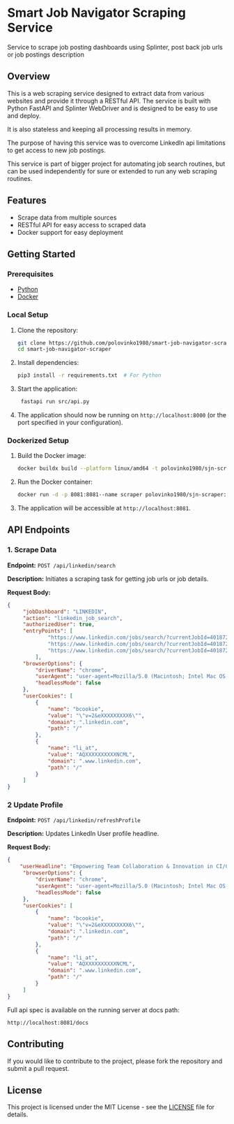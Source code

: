 # Smart Job Navigator Scraping Service
Service to scrape job posting dashboards using Splinter, post back job urls or job postings description


## Overview
This is a web scraping service designed to extract data from various websites and provide it through a RESTful API. 
The service is built with Python FastAPI and Splinter WebDriver and is designed to be easy to use and deploy.

It is also stateless and keeping all processing results in memory.

The purpose of having this service was to overcome LinkedIn api limitations
to get access to new job postings. 

This service is part of bigger project for automating job search routines, but can
be used independently for sure or extended to run any web scraping routines.


## Features

- Scrape data from multiple sources
- RESTful API for easy access to scraped data
- Docker support for easy deployment

## Getting Started

### Prerequisites

- [Python](https://www.python.org/)
- [Docker](https://www.docker.com/)

### Local Setup

1. Clone the repository:
   ```bash
   git clone https://github.com/polovinko1980/smart-job-navigator-scraper.git
   cd smart-job-navigator-scraper
   ```

2. Install dependencies:
   ```bash
   pip3 install -r requirements.txt  # For Python
   ```

3. Start the application:
   ```bash
    fastapi run src/api.py
   ```

4. The application should now be running on `http://localhost:8000` (or the port specified in your configuration).

### Dockerized Setup

1. Build the Docker image:
   ```bash
   docker buildx build --platform linux/amd64 -t polovinko1980/sjn-scraper:develop.latest -f DockerFile .
   ```

2. Run the Docker container:
   ```bash
   docker run -d -p 8081:8081--name scraper polovinko1980/sjn-scraper:develop.latest
   ```

3. The application will be accessible at `http://localhost:8081`.

## API Endpoints

### 1. Scrape Data

**Endpoint:** `POST /api/linkedin/search`

**Description:** Initiates a scraping task for getting job urls or job details.

**Request Body:**
```json
{
     "jobDashboard": "LINKEDIN",
     "action": "linkedin_job_search",
     "authorizedUser": true,
     "entryPoints": [
             "https://www.linkedin.com/jobs/search/?currentJobId=4018729848&distance=25&f_E=4&f_SB2=8&f_TPR=r86400&geoId=90000084&keywords=software%20engineer%20in%20test&origin=JOB_SEARCH_PAGE_JOB_FILTER&refresh=true",
             "https://www.linkedin.com/jobs/search/?currentJobId=4018729848&distance=25&f_E=4&f_SB2=8&f_TPR=r86400&geoId=90000084&keywords=software%20engineer%20in%20test&origin=JOB_SEARCH_PAGE_JOB_FILTER&refresh=true",
             "https://www.linkedin.com/jobs/search/?currentJobId=4018729848&distance=25&f_E=4&f_SB2=8&f_TPR=r86400&geoId=90000084&keywords=software%20engineer%20in%20test&origin=JOB_SEARCH_PAGE_JOB_FILTER&refresh=true"
         ],
     "browserOptions": {
         "driverName": "chrome",
         "userAgent": "user-agent=Mozilla/5.0 (Macintosh; Intel Mac OS X 10_15_7) AppleWebKit/537.36 (KHTML, like Gecko) Chrome/130.0.0.0 Safari/537.36",
         "headlessMode": false
     },
     "userCookies": [
         {
             "name": "bcookie",
             "value": "\"v=2&eXXXXXXXXX6\"",
             "domain": ".linkedin.com",
             "path": "/"
         },
         {
             "name": "li_at",
             "value": "AQXXXXXXXXXXNCML",
             "domain": ".www.linkedin.com",
             "path": "/"
         }
     ]
}


```


### 2 Update Profile


**Endpoint:** `POST /api/linkedin/refreshProfile`

**Description:** Updates LinkedIn User profile headline.

**Request Body:**
```json
{
    "userHeadline": "Empowering Team Collaboration & Innovation in CI/CD. Passionate about Backend Testing and Microservices for enhanced Performance. Today hint: Cloud computing grew by 35% last year.",
     "browserOptions": {
         "driverName": "chrome",
         "userAgent": "user-agent=Mozilla/5.0 (Macintosh; Intel Mac OS X 10_15_7) AppleWebKit/537.36 (KHTML, like Gecko) Chrome/130.0.0.0 Safari/537.36",
         "headlessMode": false
     },
     "userCookies": [
         {
             "name": "bcookie",
             "value": "\"v=2&eXXXXXXXXX6\"",
             "domain": ".linkedin.com",
             "path": "/"
         },
         {
             "name": "li_at",
             "value": "AQXXXXXXXXXXNCML",
             "domain": ".www.linkedin.com",
             "path": "/"
         }
     ]
}


```

Full api spec is available on the running server at docs path:
```
http://localhost:8081/docs
```



## Contributing

If you would like to contribute to the project, please fork the repository and submit a pull request. 

## License

This project is licensed under the MIT License - see the [LICENSE](LICENSE) file for details.

